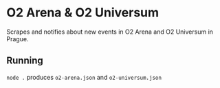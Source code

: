 # O2 Arena & O2 Universum

Scrapes and notifies about new events in O2 Arena and O2 Universum in Prague.

## Running

`node .` produces `o2-arena.json` and `o2-universum.json`
